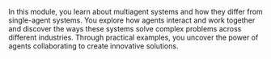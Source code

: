In this module, you learn about multiagent systems and how they differ from single-agent systems. You explore how agents interact and work together and discover the ways these systems solve complex problems across different industries. Through practical examples, you uncover the power of agents collaborating to create innovative solutions.
